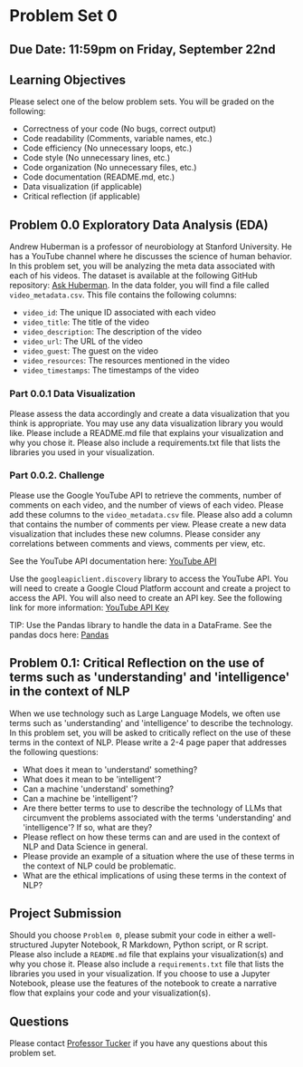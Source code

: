 # Problem Set 0

## Due Date: 11:59pm on Friday, September 22nd

## Learning Objectives

Please select one of the below problem sets. You will be graded on the following:

* Correctness of your code (No bugs, correct output)
* Code readability (Comments, variable names, etc.)
* Code efficiency (No unnecessary loops, etc.)
* Code style (No unnecessary lines, etc.)
* Code organization (No unnecessary files, etc.)
* Code documentation (README.md, etc.)
* Data visualization (if applicable)
* Critical reflection (if applicable)

## Problem 0.0 Exploratory Data Analysis (EDA)

Andrew Huberman is a professor of neurobiology at Stanford University. He has a YouTube channel where he discusses the science of human behavior. In this problem set, you will be analyzing the meta data associated with each of his videos. The dataset is available at the following GitHub repository: [Ask Huberman](https://github.com/JamesMTucker/AskHuberman). In the data folder, you will find a file called `video_metadata.csv`. This file contains the following columns:

* `video_id`: The unique ID associated with each video
* `video_title`: The title of the video
* `video_description`: The description of the video
* `video_url`: The URL of the video
* `video_guest`: The guest on the video
* `video_resources`: The resources mentioned in the video
* `video_timestamps`: The timestamps of the video

### Part 0.0.1 Data Visualization

Please assess the data accordingly and create a data visualization that you think is appropriate. You may use any data visualization library you would like. Please include a README.md file that explains your visualization and why you chose it. Please also include a requirements.txt file that lists the libraries you used in your visualization.

### Part 0.0.2. Challenge

Please use the Google YouTube API to retrieve the comments, number of comments on each video, and the number of views of each video. Please add these columns to the `video_metadata.csv` file. Please also add a column that contains the number of comments per view. Please create a new data visualization that includes these new columns. Please consider any correlations between comments and views, comments per view, etc.

See the YouTube API documentation here: [YouTube API](https://developers.google.com/youtube/v3/docs)

Use the `googleapiclient.discovery` library to access the YouTube API. You will need to create a Google Cloud Platform account and create a project to access the API. You will also need to create an API key. See the following link for more information: [YouTube API Key](https://developers.google.com/youtube/v3/getting-started)

TIP: Use the Pandas library to handle the data in a DataFrame. See the pandas docs here: [Pandas](https://pandas.pydata.org/docs/)

## Problem 0.1: Critical Reflection on the use of terms such as 'understanding' and 'intelligence' in the context of NLP

When we use technology such as Large Language Models, we often use terms such as 'understanding' and 'intelligence' to describe the technology. In this problem set, you will be asked to critically reflect on the use of these terms in the context of NLP. Please write a 2-4 page paper that addresses the following questions:

* What does it mean to 'understand' something?
* What does it mean to be 'intelligent'?
* Can a machine 'understand' something?
* Can a machine be 'intelligent'?
* Are there better terms to use to describe the technology of LLMs that circumvent the problems associated with the terms 'understanding' and 'intelligence'? If so, what are they?
* Please reflect on how these terms can and are used in the context of NLP and Data Science in general.
* Please provide an example of a situation where the use of these terms in the context of NLP could be problematic.
* What are the ethical implications of using these terms in the context of NLP?
  
## Project Submission

Should you choose `Problem 0`, please submit your code in either a well-structured Jupyter Notebook, R Markdown, Python script, or R script. Please also include a `README.md` file that explains your visualization(s) and why you chose it. Please also include a `requirements.txt` file that lists the libraries you used in your visualization. If you choose to use a Jupyter Notebook, please use the features of the notebook to create a narrative flow that explains your code and your visualization(s).

## Questions

Please contact [Professor Tucker](mailto:jmtucker02@wm.edu) if you have any questions about this problem set.